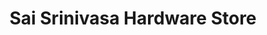 ---
title: "Sai Srinivasa Hardware Store"
url: /dwarapudi/sai-srinivasa-hardware-store/
shop: Eisenwaren
---